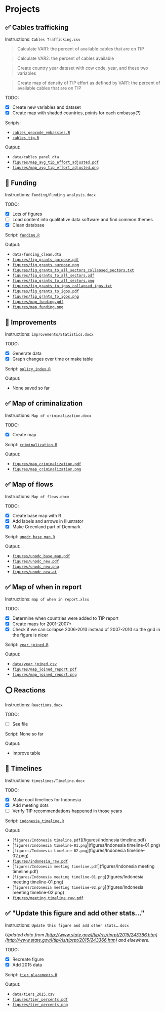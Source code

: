 # Projects

## ✅ Cables trafficking

Instructions: `Cables Trafficking.csv`

> Calculate VAR1: the percent of available cables that are on TIP

> Calculate VAR2: the percent of cables available

> Create country year dataset with cow code, year, and these two variables

> Create map of density of TIP effort as defined by VAR1: the percent of available cables that are on TIP


TODO: 

* [x] Create new variables and dataset
* [x] Create map with shaded countries, points for each embassy(?)

Scripts: 

* [`cables_geocode_embassies.R`](cables_geocode_embassies.R)
* [`cables_tip.R`](cables_tip.R)

Output: 

* `data/cables_panel.dta`
* [`figures/map_avg_tip_effort_adjusted.pdf`](figures/map_avg_tip_effort_adjusted.pdf)
* [`figures/map_avg_tip_effort_adjusted.png`](figures/map_avg_tip_effort_adjusted.png)


## 🚧 Funding

Instructions: `Funding/Funding analysis.docx`

TODO:

* [x] Lots of figures
* [ ] Load content into qualitative data software and find common themes
* [x] Clean database

Script: [`funding.R`](funding.R)

Output: 

* `data/funding_clean.dta`
* [`figures/fig_grants_purpose.pdf`](figures/fig_grants_purpose.pdf)
* [`figures/fig_grants_purpose.png`](figures/fig_grants_purpose.png)
* [`figures/fig_grants_to_all_sectors_collapsed_sectors.txt`](figures/fig_grants_to_all_sectors_collapsed_sectors.txt)
* [`figures/fig_grants_to_all_sectors.pdf`](figures/fig_grants_to_all_sectors.pdf)
* [`figures/fig_grants_to_all_sectors.png`](figures/fig_grants_to_all_sectors.png)
* [`figures/fig_grants_to_igos_collapsed_igos.txt`](figures/fig_grants_to_igos_collapsed_igos.txt)
* [`figures/fig_grants_to_igos.pdf`](figures/fig_grants_to_igos.pdf)
* [`figures/fig_grants_to_igos.png`](figures/fig_grants_to_igos.png)
* [`figures/map_funding.pdf`](figures/map_funding.pdf)
* [`figures/map_funding.png`](figures/map_funding.png)


## 🚧 Improvements

Instructions: `improvements/Statistics.docx`

TODO:

* [x] Generate data
* [x] Graph changes over time or make table 

Script: [`policy_index.R`](policy_index.R)

Output: 

* None saved so far


## ✅ Map of criminalization

Instructions: `Map of criminalization.docx`

TODO:

* [x] Create map

Script: [`criminalization.R`](criminalization.R)

Output: 

* [`figures/map_criminalization.pdf`](figures/map_criminalization.pdf)
* [`figures/map_criminalization.png`](figures/map_criminalization.png)


## ✅ Map of flows

Instructions: `Map of flows.docx`

TODO:

* [x] Create base map with R
* [x] Add labels and arrows in Illustrator
* [x] Make Greenland part of Denmark

Script: [`unodc_base_map.R`](unodc_base_map.R)

Output: 

* [`figures/unodc_base_map.pdf`](figures/unodc_base_map.pdf)
* [`figures/unodc_new.pdf`](figures/unodc_new.pdf)
* [`figures/unodc_new.png`](figures/unodc_new.png)
* [`figures/unodc_new.ai`](figures/unodc_new.ai)


## ✅ Map of when in report

Instructions: `map of when in report.xlsx`

TODO:

* [x] Determine when countries were added to TIP report
* [x] Create maps for 2001-2007+
* [x] Check if we can collapse 2006-2010 instead of 2007-2010 so the grid in the figure is nicer

Script: [`year_joined.R`](year_joined.R)

Output: 

* [`data/year_joined.csv`](data/year_joined.csv)
* [`figures/map_joined_report.pdf`](figures/map_joined_report.pdf)
* [`figures/map_joined_report.png`](figures/map_joined_report.png)


## ⭕️ Reactions

Instructions: `Reactions.docx`

TODO:

* [ ] See file 

Script: None so far

Output: 

* Improve table


## 🚧 Timelines

Instructions: `timeslines/Timeline.docx`

TODO:

* [x] Make cool timelines for Indonesia 
* [x] Add meeting dots
* [ ] Verify TIP recommendations happened in those years

Script: [`indonesia_timeline.R`](indonesia_timeline.R)

Output: 

* [`figures/Indonesia timeline.pdf`](figures/Indonesia timeline.pdf)
* [`figures/Indonesia timeline-01.png`](figures/Indonesia timeline-01.png)
* [`figures/Indonesia timeline-02.png`](figures/Indonesia timeline-02.png)
* [`figures/indonesia_raw.pdf`](figures/indonesia_raw.pdf)
* [`figures/Indonesia meeting timeline.pdf`](figures/Indonesia meeting timeline.pdf)
* [`figures/Indonesia meeting timeline-01.png`](figures/Indonesia meeting timeline-01.png)
* [`figures/Indonesia meeting timeline-02.png`](figures/Indonesia meeting timeline-02.png)
* [`figures/meeting_timeline_raw.pdf`](figures/meeting_timeline_raw.pdf)


## ✅ "Update this figure and add other stats…"

Instructions: `Update this figure and add other stats….docx`

*Updated data from [http://www.state.gov/j/tip/rls/tiprpt/2015/243366.htm](http://www.state.gov/j/tip/rls/tiprpt/2015/243366.htm) and elsewhere.*

TODO:

* [x] Recreate figure 
* [x] Add 2015 data

Script: [`tier_placements.R`](tier_placements.R)

Output: 

* [`data/tiers_2015.csv`](data/tiers_2015.csv)
* [`figures/tier_percents.pdf`](figures/tier_percents.pdf)
* [`figures/tier_percents.png`](figures/tier_percents.png)
